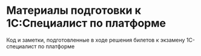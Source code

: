 # Материалы подготовки к 1С:Специалист по платформе

Код и заметки, подготовленные в ходе решения билетов к экзамену 1С-специалист по платформе
